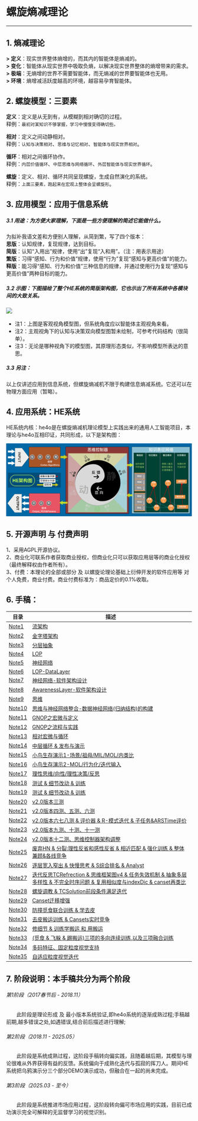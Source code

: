 # 螺旋熵减理论

***

## 1. 熵减理论
**> 定义**：现实世界整体熵增的，而其内的智能体是熵减的。  
**> 变化**：智能体从现实世界中吸取负熵，以解决现实世界整体的熵增带来的需求。  
**> 极端**：无熵增的世界不需要智能体，而无熵减的世界要智能体也无用。  
**> 环境**：熵增减活跃度越高的环境，越容易孕育智能体。  

## 2. 螺旋模型：三要素

**定义**：定义是从无到有，从模糊到相对确切的过程。  
释例：`最初对某知识不够掌握，学习中慢慢变得确切些。`

**相对**：定义之间动静相对。  
释例：`认知与决策相对`、`思维与记忆相对`、`智能体与现实世界相对`。

**循环**：相对之间循环协作。  
释例：`内层价值循环`、`中层思维与网络循环`、`外层智能体与现实世界循环`。

**螺旋**：定义、相对、循环共同呈现螺旋，生成自然演化的系统。  
释例：`上面三要素，跑起来在宏观上整体会呈螺旋形`。

## 3. 应用模型：应用于信息系统

##### 3.1 用途：为方便大家理解，下面是一些方便理解的简述它能做什么。
为拟补我语文差和方便别人理解，从简到繁，写了四个版本：  
**思版**：认知规律，复现规律，达到目标。  
**简版**：认知“入用出”规律，使用“出”复现“入和用”。（注：用表示用途）  
**繁版**：习得“感知、行为和价值”规律，使用“行为”复现“感知与更高价值”的能力。  
**释版**：能习得“感知、行为和价值”三种信息的规律，并通过使用行为复现“感知与更高价值”两种目标的能力。  

##### 3.2 示图：下图描绘了整个HE系统的简版架构图，它也示出了所有系统中各模块间的大致关系。

![](手写笔记/assets/508_信息熵减机202107动图版.gif?raw=true)

* 注1：上图是客观视角模型图，但系统角度应以智能体主观视角来看。
* 注2：主观视角下的认知与决策双向模型图暂未绘制，可参考代码结构（很简单）。
* 注3：无论是哪种视角下的模型图，其原理形态类似，不影响模型所表达的意思。

##### 3.3 另注：
以上仅讲述应用到信息系统，但螺旋熵减机不限于构建信息熵减系统。它还可以在物理方面应用（暂略）。

## 4. 应用系统：HE系统

HE系统内核：he4o是在螺旋熵减机理论模型上实践出来的通用人工智能项目，本理论与he4o互相印证，共同形成，以下是架构图：

![](手写笔记/assets/730_HE架构图V5.png)

## 5. 开源声明 与 付费声明
1、采用AGPL开源协议。  
2、商业化可联系作者获取商业授权，但商业化只可以获取应用层等的商业化授权（最终解释权由作者所有）。  
3、付费：本理论的全部或部分 及 以螺旋论理论基础上衍伸开发的软件应用等 对个人免费，商业付费。商业付费标准为：商品定价的0.1%收取。

## 6. 手稿：

| 目录 | 描述 |
| --- | --- |
| [Note1](手写笔记/Note1.md) | [流架构](手写笔记/Note1.md) |
| [Note2](手写笔记/Note2.md) | [金字塔架构](手写笔记/Note2.md) |
| [Note3](手写笔记/Note3.md) | [分层抽象](手写笔记/Note3.md) |
| [Note4](手写笔记/Note4.md) | [LOP](手写笔记/Note4.md) |
| [Note5](手写笔记/Note5.md) | [神经网络](手写笔记/Note5.md) |
| [Note6](手写笔记/Note6.md) | [LOP-DataLayer](手写笔记/Note6.md) |
| [Note7](手写笔记/Note7.md) | [神经网络-软件架构设计](手写笔记/Note7.md) |
| [Note8](手写笔记/Note8.md) | [AwarenessLayer-软件架构设计](手写笔记/Note8.md) |
| [Note9](手写笔记/Note9.md) | [思维](手写笔记/Note9.md) |
| [Note10](手写笔记/Note10.md) | [思维与神经网络整合-数据神经网络(归纳结构)的构建](手写笔记/Note10.md) |
| [Note11](手写笔记/Note11.md) | [GNOP之宏微与定义](手写笔记/Note11.md) |
| [Note12](手写笔记/Note12.md) | [GNOP之流程与实践](手写笔记/Note12.md) |
| [Note13](手写笔记/Note13.md) | [相对宏微与循环](手写笔记/Note13.md) |
| [Note14](手写笔记/Note14.md) | [中层循环 & 发布与演示](手写笔记/Note14.md) |
| [Note15](手写笔记/Note15.md) | [小鸟生存演示1-场景/祖母/MIL/MOL/内类比](手写笔记/Note15.md) |
| [Note16](手写笔记/Note16.md) | [小鸟生存演示2-MOL/行为化/迭代输入](手写笔记/Note16.md) |
| [Note17](手写笔记/Note17.md) | [理性思维/向性/理性决策/反思](手写笔记/Note17.md) |
| [Note18](手写笔记/Note18.md) | [测试 & 细节改动 & 训练](手写笔记/Note18.md) |
| [Note19](手写笔记/Note19.md) | [测试 & 细节改动 & 训练](手写笔记/Note19.md) |
| [Note20](手写笔记/Note20.md) | [v2.0版本三测](手写笔记/Note20.md) |
| [Note21](手写笔记/Note21.md) | [v2.0版本四测、五测、六测](手写笔记/Note21.md) |
| [Note22](手写笔记/Note22.md) | [v2.0版本六七八测 & 评价器 & R-模式迭代 & 子任务&ARSTime评价](手写笔记/Note22.md) |
| [Note23](手写笔记/Note23.md) | [v2.0版本九测、十测、十一测](手写笔记/Note23.md) |
| [Note24](手写笔记/Note24.md) | [v2.0版本十二测、思维控制器架构调整](手写笔记/Note24.md) |
| [Note25](手写笔记/Note25.md) | [废弃HN & 分裂:理性反省和感性反省 & 相近匹配 & 强化训练 & 整体兼顾&各线竞争](手写笔记/Note25.md) |
| [Note26](手写笔记/Note26.md) | [逐层宽入窄出 & 快慢思考 & S综合排名 & Analyst](手写笔记/Note26.md) |
| [Note27](手写笔记/Note27.md) | [迭代反思TCRefrection & 思维框架图v4 & 任务失效机制 & 抽象多层多样性 & 不完全时序问题 & 复用相似度与indexDic & canset再类比](手写笔记/Note27.md) |
| [Note28](手写笔记/Note28.md) | [螺旋调教 & TCSolution前段条件满足迭代](手写笔记/Note28.md) |
| [Note29](手写笔记/Note29.md) | [Canset迁移增强](手写笔记/Note29.md) |
| [Note30](手写笔记/Note30.md) | [防撞觅食联合训练 & 学去皮](手写笔记/Note30.md) |
| [Note31](手写笔记/Note31.md) | [去皮搬运训练 & Cansets实时竞争](手写笔记/Note31.md) |
| [Note32](手写笔记/Note32.md) | [修细节 & 训练学搬运 和 用搬运](手写笔记/Note32.md) |
| [Note33](手写笔记/Note33.md) | [(觅食 & 飞躲 & 踢搬运)三项的多向连续训练,以及三项融合训练](手写笔记/Note33.md) |
| [Note34](手写笔记/Note34.md) | [多码特征、固定粒度视觉支持](手写笔记/Note34.md) |
| [Note35](手写笔记/Note35.md) | [自适应粒度视觉迭代](手写笔记/Note35.md) |

## 7. 阶段说明：本手稿共分为两个阶段

###### 第1阶段（2017春节后 - 2018.11）
　　此阶段是理论形成 及 最小版本系统验证,即he4o系统的逐渐成熟过程;手稿越前期,越多错误之处,如遇错误,结合前后描述进行理解;

###### 第2阶段（2018.11 - 2025.05）
　　此阶段是系统成熟过程，这阶段手稿转向偏实践，且随着越后期，其模型与理论很难从外界获得有益的反馈。系统偏向于成熟化迭代与孤寂的挥刀人。期间HE系统把乌鸦演示分三个部分DEMO演示成功，但融合在一起的尚未完成。

###### 第3阶段（2025.03 - 至今）
　　此阶段是系统推进市场应用过程，这阶段转向偏可市场应用的实践，目前已成功演示完全可解释的无监督学习的视觉识别。
